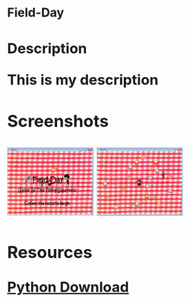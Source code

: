 <h1>Field-Day<h/1>

<h3>Description<h/3>

<p>
  This is my description
<p>

<h3>Screenshots</h3>
<img src="https://github.com/jackief2002/FieldDay-/blob/master/StartScreen.png" width="200px"> 

<img src="https://github.com/jackief2002/FieldDay-/blob/master/PlayingGame.png" width= "200px">

<h3>Resources</h3>
<a href= "https://www.python.org/downloads/"> Python Download</a>
